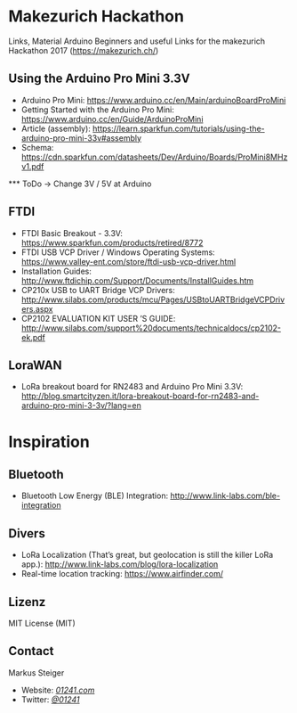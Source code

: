 # Makezurich Hackathon
Links, Material Arduino Beginners and useful Links for the makezurich Hackathon 2017 (https://makezurich.ch/)

## Using the Arduino Pro Mini 3.3V
* Arduino Pro Mini: https://www.arduino.cc/en/Main/arduinoBoardProMini
* Getting Started with the Arduino Pro Mini: https://www.arduino.cc/en/Guide/ArduinoProMini
* Article (assembly): https://learn.sparkfun.com/tutorials/using-the-arduino-pro-mini-33v#assembly
* Schema: https://cdn.sparkfun.com/datasheets/Dev/Arduino/Boards/ProMini8MHzv1.pdf

*** ToDo
-> Change 3V / 5V at Arduino

## FTDI
* FTDI Basic Breakout - 3.3V: https://www.sparkfun.com/products/retired/8772
* FTDI USB VCP Driver / Windows Operating Systems: https://www.valley-ent.com/store/ftdi-usb-vcp-driver.html
* Installation Guides: http://www.ftdichip.com/Support/Documents/InstallGuides.htm
* CP210x USB to UART Bridge VCP Drivers: http://www.silabs.com/products/mcu/Pages/USBtoUARTBridgeVCPDrivers.aspx
* CP2102 EVALUATION KIT USER ’S GUIDE: http://www.silabs.com/support%20documents/technicaldocs/cp2102-ek.pdf

## LoraWAN
* LoRa breakout board for RN2483 and Arduino Pro Mini 3.3V: http://blog.smartcityzen.it/lora-breakout-board-for-rn2483-and-arduino-pro-mini-3-3v/?lang=en


# Inspiration
## Bluetooth
* Bluetooth Low Energy (BLE) Integration: http://www.link-labs.com/ble-integration

## Divers
* LoRa Localization (That’s great, but geolocation is still the killer LoRa app.): http://www.link-labs.com/blog/lora-localization
* Real-time location tracking: https://www.airfinder.com/



## Lizenz

MIT License (MIT)

## Contact

Markus Steiger

* Website: [_01241.com_](http://www.01241.com)
* Twitter: [_@01241_](https://twitter.com/01241)
